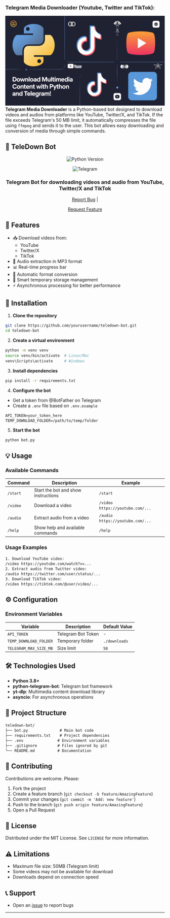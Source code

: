 ### Telegram Media Downloader (Youtube, Twitter and TikTok):
![Telegram Media Downloader Cover](images/Twitter_Youtube_TikTok_Telegram.webp)
**Telegram Media Downloader** is a Python-based bot designed to download videos and audios from platforms like YouTube, Twitter/X, and TikTok. If the file exceeds Telegram's 50 MB limit, it automatically compresses the file using `ffmpeg` and sends it to the user. This bot allows easy downloading and conversion of media through simple commands.

## 🎥 TeleDown Bot
<div align="center">
  
![Python Version](https://img.shields.io/badge/python-3.8%2B-blue)
  
![Telegram](https://img.shields.io/badge/Telegram-Bot-0088cc)

<h3>Telegram Bot for downloading videos and audio from YouTube, Twitter/X and TikTok</h3>

[Report Bug](../../issues) |

[Request Feature](../../issues)

</div>

## 📱 Features
- 📥 Download videos from:
  - YouTube
  - Twitter/X
  - TikTok
- 🎵 Audio extraction in MP3 format
- 📊 Real-time progress bar
- 🔄 Automatic format conversion
- 💾 Smart temporary storage management
- ⚡ Asynchronous processing for better performance

## 🚀 Installation
1. **Clone the repository**
```bash
git clone https://github.com/yourusername/teledown-bot.git
cd teledown-bot
```

2. **Create a virtual environment**
```bash
python -m venv venv
source venv/bin/activate  # Linux/Mac
venv\Scripts\activate     # Windows
```

3. **Install dependencies**
```bash
pip install -r requirements.txt
```

4. **Configure the bot**
- Get a token from @BotFather on Telegram
- Create a `.env` file based on `.env.example`
```env
API_TOKEN=your_token_here
TEMP_DOWNLOAD_FOLDER=/path/to/temp/folder
```

5. **Start the bot**
```bash
python bot.py
```

## 💡 Usage
### Available Commands
| Command | Description | Example |
|---------|-------------|---------|
| `/start` | Start the bot and show instructions | `/start` |
| `/video` | Download a video | `/video https://youtube.com/...` |
| `/audio` | Extract audio from a video | `/audio https://youtube.com/...` |
| `/help` | Show help and available commands | `/help` |

### Usage Examples
```plaintext
1. Download YouTube video:
/video https://youtube.com/watch?v=...
2. Extract audio from Twitter video:
/audio https://twitter.com/user/status/...
3. Download TikTok video:
/video https://tiktok.com/@user/video/...
```

## ⚙️ Configuration
### Environment Variables
| Variable | Description | Default Value |
|----------|-------------|---------------|
| `API_TOKEN` | Telegram Bot Token | - |
| `TEMP_DOWNLOAD_FOLDER` | Temporary folder | `./downloads` |
| `TELEGRAM_MAX_SIZE_MB` | Size limit | `50` |

## 🛠️ Technologies Used
- **Python 3.8+**
- **python-telegram-bot**: Telegram bot framework
- **yt-dlp**: Multimedia content download library
- **asyncio**: For asynchronous operations

## 📂 Project Structure
```
teledown-bot/
├── bot.py              # Main bot code
├── requirements.txt    # Project dependencies
├── .env               # Environment variables
├── .gitignore         # Files ignored by git
└── README.md          # Documentation
```

## 🤝 Contributing
Contributions are welcome. Please:
1. Fork the project
2. Create a feature branch (`git checkout -b feature/AmazingFeature`)
3. Commit your changes (`git commit -m 'Add: new feature'`)
4. Push to the branch (`git push origin feature/AmazingFeature`)
5. Open a Pull Request

## 📝 License
Distributed under the MIT License. See `LICENSE` for more information.

## ⚠️ Limitations
- Maximum file size: 50MB (Telegram limit)
- Some videos may not be available for download
- Downloads depend on connection speed

## 📞 Support
- Open an [issue](../../issues) to report bugs
---
